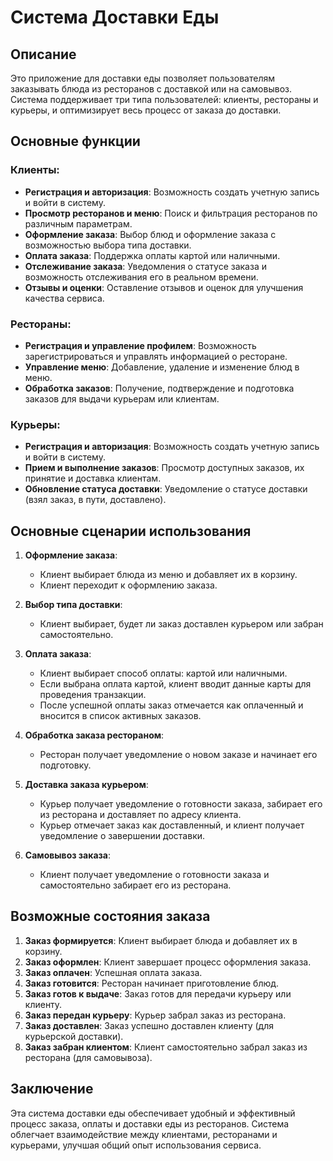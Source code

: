# Система Доставки Еды

## Описание

Это приложение для доставки еды позволяет пользователям заказывать блюда из ресторанов с доставкой или на самовывоз. Система поддерживает три типа пользователей: клиенты, рестораны и курьеры, и оптимизирует весь процесс от заказа до доставки.

## Основные функции

### Клиенты:
- **Регистрация и авторизация**: Возможность создать учетную запись и войти в систему.
- **Просмотр ресторанов и меню**: Поиск и фильтрация ресторанов по различным параметрам.
- **Оформление заказа**: Выбор блюд и оформление заказа с возможностью выбора типа доставки.
- **Оплата заказа**: Поддержка оплаты картой или наличными.
- **Отслеживание заказа**: Уведомления о статусе заказа и возможность отслеживания его в реальном времени.
- **Отзывы и оценки**: Оставление отзывов и оценок для улучшения качества сервиса.

### Рестораны:
- **Регистрация и управление профилем**: Возможность зарегистрироваться и управлять информацией о ресторане.
- **Управление меню**: Добавление, удаление и изменение блюд в меню.
- **Обработка заказов**: Получение, подтверждение и подготовка заказов для выдачи курьерам или клиентам.

### Курьеры:
- **Регистрация и авторизация**: Возможность создать учетную запись и войти в систему.
- **Прием и выполнение заказов**: Просмотр доступных заказов, их принятие и доставка клиентам.
- **Обновление статуса доставки**: Уведомление о статусе доставки (взял заказ, в пути, доставлено).

## Основные сценарии использования

1. **Оформление заказа**:
   - Клиент выбирает блюда из меню и добавляет их в корзину.
   - Клиент переходит к оформлению заказа.

2. **Выбор типа доставки**:
   - Клиент выбирает, будет ли заказ доставлен курьером или забран самостоятельно.

3. **Оплата заказа**:
   - Клиент выбирает способ оплаты: картой или наличными.
   - Если выбрана оплата картой, клиент вводит данные карты для проведения транзакции.
   - После успешной оплаты заказ отмечается как оплаченный и вносится в список активных заказов.

4. **Обработка заказа рестораном**:
   - Ресторан получает уведомление о новом заказе и начинает его подготовку.

5. **Доставка заказа курьером**:
   - Курьер получает уведомление о готовности заказа, забирает его из ресторана и доставляет по адресу клиента.
   - Курьер отмечает заказ как доставленный, и клиент получает уведомление о завершении доставки.

6. **Самовывоз заказа**:
   - Клиент получает уведомление о готовности заказа и самостоятельно забирает его из ресторана.

## Возможные состояния заказа

1. **Заказ формируется**: Клиент выбирает блюда и добавляет их в корзину.
2. **Заказ оформлен**: Клиент завершает процесс оформления заказа.
3. **Заказ оплачен**: Успешная оплата заказа.
4. **Заказ готовится**: Ресторан начинает приготовление блюд.
5. **Заказ готов к выдаче**: Заказ готов для передачи курьеру или клиенту.
6. **Заказ передан курьеру**: Курьер забрал заказ из ресторана.
7. **Заказ доставлен**: Заказ успешно доставлен клиенту (для курьерской доставки).
8. **Заказ забран клиентом**: Клиент самостоятельно забрал заказ из ресторана (для самовывоза).

## Заключение

Эта система доставки еды обеспечивает удобный и эффективный процесс заказа, оплаты и доставки еды из ресторанов. Система облегчает взаимодействие между клиентами, ресторанами и курьерами, улучшая общий опыт использования сервиса.
